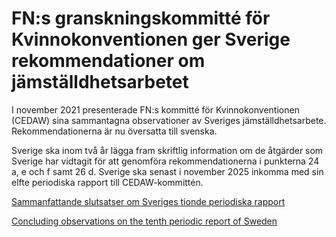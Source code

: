 # FN:s granskningskommitté för Kvinnokonventionen ger Sverige rekommendationer om jämställdhetsarbetet

I november 2021 presenterade FN:s kommitté för Kvinnokonventionen (CEDAW) sina sammantagna observationer av Sveriges jämställdhetsarbete. Rekommendationerna är nu översatta till svenska.


Sverige ska inom två år lägga fram skriftlig information om de åtgärder som Sverige har vidtagit för att genomföra rekommendationerna i punkterna 24 a, e och f samt 26 d. Sverige ska senast i november 2025 inkomma med sin elfte periodiska rapport till CEDAW\-kommittén.

[Sammanfattande slutsatser om Sveriges tionde periodiska rapport](/contentassets/b23ca4afdc284fde839f8921d6217659/sammanfattande-slutsatser-om-sveriges-tionde-periodiska-rapport-sv.pdf)

[Concluding observations on the tenth periodic report of Sweden](/contentassets/b23ca4afdc284fde839f8921d6217659/concluding-observations-on-the-tenth-periodic-report-of-sweden-eng.pdf)
